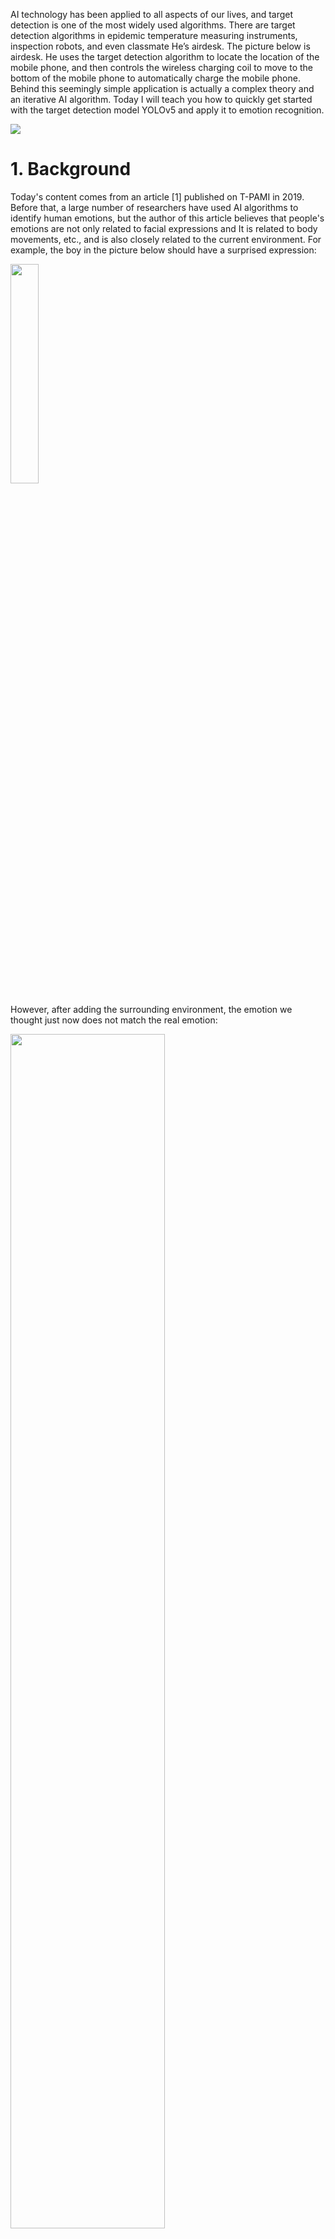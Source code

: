 

AI technology has been applied to all aspects of our lives, and target detection is one of the most widely used algorithms. There are target detection algorithms in epidemic temperature measuring instruments, inspection robots, and even classmate He’s airdesk. The picture below is airdesk. He uses the target detection algorithm to locate the location of the mobile phone, and then controls the wireless charging coil to move to the bottom of the mobile phone to automatically charge the mobile phone. Behind this seemingly simple application is actually a complex theory and an iterative AI algorithm. Today I will teach you how to quickly get started with the target detection model YOLOv5 and apply it to emotion recognition.

<img src="images/airdesk.gif">



# 1. Background

Today's content comes from an article [1] published on T-PAMI in 2019. Before that, a large number of researchers have used AI algorithms to identify human emotions, but the author of this article believes that people's emotions are not only related to facial expressions and It is related to body movements, etc., and is also closely related to the current environment. For example, the boy in the picture below should have a surprised expression:

<img src="images/amaze_partial.png" width=30%>

However, after adding the surrounding environment, the emotion we thought just now does not match the real emotion:

<img src="images/amaze_full.jpg" width=70%>

The main idea of ​​this article is to combine the background image and the character information detected by the target detection model to identify emotions. Among them, the author divides emotion into two dimensions: discrete and continuous.

| Continuous Emotion | Interpretation |
| ------------- | ----------------------------------- ------------------------- |
| Valence (V) | measures how positive or pleasant an emotion is, ranging from negative to positive (degree of happiness) |
| Arousal (A) | measures the agitation level of the person, ranging from non-active / in calm to agitated / ready to act (excitement level) |
| Dominance (D) | measures the level of control a person feels of the situation, ranging from submissive / non-control to dominant / in-control (aura size) |

| Discrete Emotion | Interpretation |
| --------------- | --------------------------------- ------------------------------ |
| Affection | fond feelings; love; tenderness |
| Anger | intense distress or rage; furious; resentful |
| Annoyance | bothered by something or someone; irritated; impatient; frustrated |
| Anticipation | state of looking forward; hoping on or getting prepared for possible future events |
| Aversion | feeling disgust, dislike, repulsion; feeling hate |
| Confidence | feeling of being certain; conviction that an outcome will be favorable; encouraged; proud |
| Disapproval | feeling that something is wrong or reprehensible; contempt; hostile |
| Disconnection | feeling not interested in the main event of the surrounding; indifferent; bored; distracted |
| Disquietment | nervous; worried; upset; anxious; tense;
| Doubt/Confusion | difficulty to understand or decide; thinking about different options |
| Embarrassment | feeling ashamed or guilty |
| Engagement | paying attention to something; absorbed into something; curious;
| Esteem | feelings of favorable opinion or judgment; respect; admiration;
| Excitement | feeling enthusiasm; stimulated; energetic |
| Fatigue | weariness; tiredness; sleepy |
| Fear | feeling suspicious or afraid of danger, threat, evil or pain; horror |
| Happiness | feeling delighted; feeling enjoyment or amusement |
| Pain | physical suffering |
| Peace | well being and relaxed; no worry; having positive thoughts or feelings; satisfied |
| Pleasure | feeling of delight in the senses |
| Sadness | feeling unhappy, sorrow, disappointed, or discouraged |
| Sensitivity | feeling of being physically or emotionally wounded; feeling delicate or vulnerable |
| Suffering | psychological or emotional pain;
| Surprise | sudden discovery of something unexpected |
| Sympathy | state of sharing others emotions, goals or troubles;
| Yearning | strong desire to have something; jealous;

# 2. Preparation and model reasoning

## 2.1 Quick Start

Just complete the five steps below to recognize emotions!

1. Download the project locally by cloning or compressing the package: git clone https://github.com/chenxindaaa/emotic.git

2. Put the decompressed model file into emotic/debug_exp/models. (Model file download address: link: https://pan.baidu.com/s/1rBRYXpxyT_ooLCk4hmXRRA extraction code: x2rw )

3. Create a new virtual environment (optional):

```
conda create -n emotic python=3.7
conda activate emoticon
```

4. Environment configuration

```
python -m pip install -r requirement.txt
```

5. cd to the emotic folder, enter and execute:

```
python detect.py
```

After running, the result will be saved in emotic/runs/detect folder.

## 2.2 Basic Principles

Seeing this, some friends may ask: If I want to recognize other pictures, how should I change it? Can video and camera be supported? How should the code of YOLOv5 be modified in practical application?

For the first two problems, YOLOv5 has solved it for us, we only need to modify line 158 in detect.py:

```python
parser.add_argument('--source', type=str, default='./testImages', help='source') # file/folder, 0 for webcam
```

Change './testImages' to the path of the images and videos you want to recognize, or the path of the folder. For calling the camera, just change './testImages' to '0', and then camera 0 will be called for recognition.

**Modified YOLOv5:**

In detect.py, the most important code is the following lines:

```python
for *xyxy, conf, cls in reversed(det):
c = int(cls) # integer class
if c != 0:
continue
pred_cat, pred_cont = inference_emotic(im0, (int(xyxy[0]), int(xyxy[1]), int(xyxy[2]), int(xyxy[3])))
if save_img or opt.save_crop or view_img: # Add bbox to image
label = None if opt.hide_labels else (names[c] if opt.hide_conf else f'{names[c]} {conf:.2f}')
plot_one_box(xyxy, im0, pred_cat=pred_cat, pred_cont=pred_cont, label=label, color=colors(c, True), line_thickness=opt.line_thickness)
if opt. save_crop:
save_one_box(xyxy, imc, file=save_dir / 'crops' / names[c] / f'{p.stem}.jpg', BGR=True)
```

The DET is the result recognized by YOLOV5, such as Tensor ([[121.00000, 7.00000, 480.00000, 305.00000, 0.67680, 0.00000], [278.00000, 166.00000, 318.00000, 305.00000, 0.66222, 27.00000]).

xyxy is the coordinates of the object detection frame. For the first object in the above example, xyxy = [121.00000, 7.00000, 480.00000, 305.00000] corresponds to the coordinates (121, 7) and (480, 305), two points can determine a rectangle That is the detection frame. conf is the confidence of the object, the confidence of the first object is 0.67680. cls is the category corresponding to the object, where 0 corresponds to "person", because we only recognize human emotions, so the process can be skipped if cls is not 0. Here I used the reasoning model officially given by YOLOv5, which contains many categories. You can also train a model that only has the category of "person". For the detailed process, please refer to:

[Target detection using YOLOv5 model! ]: https://mp.weixin.qq.com/s/JgoaLeYTAhDUnQ-ZLEvxow
[Use the YOLOv5 model to recognize expressions! ]: https://mp.weixin.qq.com/s/LdCuXL49P2JhDoz9iY8wqA

After identifying the coordinates of the object, input the emotic model to get the corresponding emotion, that is

```python
pred_cat, pred_cont = inference_emotic(im0, (int(xyxy[0]), int(xyxy[1]), int(xyxy[2]), int(xyxy[3])))
```

Here I made some changes to the visualization of the original picture, and printed the result of emotic on the picture:

```python
def plot_one_box(x, im, pred_cat, pred_cont, color=(128, 128, 128), label=None, line_thickness=3):
# Plots one bounding box on image 'im' using OpenCV
assert im.data.contiguous, 'Image not contiguous. Apply np.ascontiguousarray(im) to plot_on_box() input image.'
tl = line_thickness or round(0.002 * (im.shape[0] + im.shape[1]) / 2) + 1 # line/font thickness
c1, c2 = (int(x[0]), int(x[1])), (int(x[2]), int(x[3]))
cv2.rectangle(im, c1, c2, color, thickness=tl, lineType=cv2.LINE_AA)
if label:
tf = max(tl - 1, 1) # font thickness
t_size = cv2.getTextSize(label, 0, fontScale=tl / 3, thickness=tf)[0]
c2 = c1[0] + t_size[0], c1[1] - t_size[1] - 3
cv2.rectangle(im, c1, c2, color, -1, cv2.LINE_AA) # filled
#cv2.putText(im, label, (c1[0], c1[1] - 2), 0, tl / 3, [225, 255, 255], thickness=tf, lineType=cv2.LINE_AA)
for id, text in enumerate(pred_cat):
cv2.putText(im, text, (c1[0], c1[1] + id*20), 0, tl / 3, [225, 255, 255], thickness=tf, lineType=cv2.LINE_AA)
```

operation result:

<img src="./images/happy.png" width="500">

After completing the above steps, we can start the whole work. As we all know, Trump has conquered many voters with his unique speech charm. Let's take a look at how Trump speaks in the eyes of AI:

<img src="images/trump.gif">

It can be seen that self-confidence is one of the necessary conditions for convincing people.

# 3. Model training

## 3.1 Data preprocessing

First, data preprocessing is performed through Gewu Titanium. Before processing data, you need to find your own accessKey (Developer Tools $\rightarrow$AccessKey$\rightarrow$ Create AccessKey):

<img src="./images/ak.jpg">

We can preprocess through Gewuti without downloading the data set, and save the result locally (the following code is not in the project, you need to create a py file to run by yourself, remember to fill in the AccessKey):

```python
from tensorbay import GAS
from tensorbay.dataset import Dataset
import numpy as np
from PIL import Image
import cv2
from tqdm import tqdm
import os

def cat_to_one_hot(y_cat):
cat2ind = {'Affection': 0, 'Anger': 1, 'Annoyance': 2, 'Anticipation': 3, 'Aversion': 4,
'Confidence': 5, 'Disapproval': 6, 'Disconnection': 7, 'Disquietment': 8,
'Doubt/Confusion': 9, 'Embarrassment': 10, 'Engagement': 11, 'Esteem': 12,
'Excitement': 13, 'Fatigue': 14, 'Fear': 15, 'Happiness': 16, 'Pain': 17,
'Peace': 18, 'Pleasure': 19, 'Sadness': 20, 'Sensitivity': 21, 'Suffering': 22,
'Surprise': 23, 'Sympathy': 24, 'Yearning': 25}
one_hot_cat = np. zeros(26)
for em in y_cat:
one_hot_cat[cat2ind[em]] = 1
return one_hot_cat

gas = GAS('fill in your AccessKey')
dataset = Dataset("Emotic", gas)
segments = dataset. keys()
save_dir = './data/emotic_pre'
if not os.path.exists(save_dir):
os.makedirs(save_dir)
for seg in ['test', 'val', 'train']:
segment = dataset[seg]
context_arr, body_arr, cat_arr, cont_arr = [], [], [], []
for data in tqdm(segment):
with data.open() as fp:
context = np.asarray(Image.open(fp))
if len(context.shape) == 2:
context = cv2.cvtColor(context, cv2.COLOR_GRAY2RGB)
context_cv = cv2.resize(context, (224, 224))
for label_box2d in data.label.box2d:
xmin = label_box2d.xmin
ymin = label_box2d.ymin
xmax = label_box2d.xmax
ymax = label_box2d.ymax
body = context[ymin:ymax, xmin:xmax]
body_cv = cv2.resize(body, (128, 128))
context_arr.append(context_cv)
body_arr.append(body_cv)
cont_arr.append(np.array([int(label_box2d.attributes['valence']), int(label_box2d.attributes['arousal']), int(label_box2d.attributes['dominance'])]))
cat_arr.append(np.array(cat_to_one_hot(label_box2d.attributes['categories'])))
context_arr = np.array(context_arr)
body_arr = np.array(body_arr)
cat_arr = np.array(cat_arr)
cont_arr = np.array(cont_arr)
np.save(os.path.join(save_dir, '%s_context_arr.npy' % (seg)), context_arr)
np.save(os.path.join(save_dir, '%s_body_arr.npy' % (seg)), body_arr)
np.save(os.path.join(save_dir, '%s_cat_arr.npy' % (seg)), cat_arr)
np.save(os.path.join(save_dir, '%s_cont_arr.npy' % (seg)), cont_arr)
```

After the program is finished running, you can see that there is an additional folder emotic_pre, and there are some npy files in it, which means that the data preprocessing is successful.

## 3.2 Model Training

Open the main.py file, starting from line 35 is the training parameters of the model, run this file to start training.

# Four, Emotic model details

## 4.1 Model structure

<img src='./images/pipeline.png'>

The idea of ​​this model is very simple. The upper and lower networks in the flowchart are actually two resnet18s. The upper network is responsible for extracting human body features. The input is a $128 \times 128$ color picture, and the output is 512 $1 \times 1$ feature map. The following network is responsible for extracting image background features. The pre-training model uses the scene classification model places365. The input is a color image of $224\times 224$, and the output is also 512 feature maps of $1\times 1$. Then the two outputs are flattened and spliced ​​into a 1024 vector. After two layers of fully connected layers, a 26-dimensional vector and a 3-dimensional vector are output. The 26-dimensional vector handles 26 discrete emotion classification tasks, and the 3-dimensional vector is is a regression task for 3 consecutive emotions.

```python
import torch
import torch.nn as nn

class Emotic(nn.Module):
'''Emotic Model'''
def __init__(self, num_context_features, num_body_features):
super(Emotic, self).__init__()
self.num_context_features = num_context_features
self.num_body_features = num_body_features
self.fc1 = nn.Linear((self.num_context_features + num_body_features), 256)
self.bn1 = nn.BatchNorm1d(256)
self.d1 = nn.Dropout(p=0.5)
self.fc_cat = nn.Linear(256, 26)
self.fc_cont = nn.Linear(256, 3)
self.relu = nn.ReLU()

 
def forward(self, x_context, x_body):
context_features = x_context.view(-1, self.num_context_features)
body_features = x_body.view(-1, self.num_body_features)
fuse_features = torch.cat((context_features, body_features), 1)
fuse_out = self.fc1(fuse_features)
fuse_out = self.bn1(fuse_out)
fuse_out = self.relu(fuse_out)
fuse_out = self.d1(fuse_out)
cat_out = self.fc_cat(fuse_out)
cont_out = self.fc_cont(fuse_out)
return cat_out, cont_out
```

Discrete emotion is a multi-classification task, that is, a person may have multiple emotions at the same time. The author's processing method is to manually set 26 thresholds corresponding to 26 emotions. If the output value is greater than the threshold, it is considered that the person has the corresponding emotion. The threshold is as follows, you can Seeing that the threshold corresponding to engagement is 0, that is to say, everyone will contain this emotion every time they recognize:

```
>>> import numpy as np
>>> np.load('./debug_exp/results/val_thresholds.npy')
array([0.0509765, 0.02937193, 0.03467856, 0.16765128, 0.0307672,
0.13506265, 0.03581731, 0.06581657, 0.03092133, 0.04115443,
0.02678059, 0. , 0.04085711, 0.14374524, 0.03058549,
0.02580678, 0.23389584, 0.13780132, 0.07401864, 0.08617007,
0.03372583, 0.03105414, 0.029326, 0.03418647, 0.03770866,
0.03943525], dtype=float32)
```

## 4.2 Loss function:

For **classification tasks**, the author provides two loss functions, one is the ordinary mean square error loss function (ie self.weight_type == 'mean'), and the other is the weighted square error loss function (ie self .weight_type == 'static'). Among them, the weighted square error loss function is as follows, the weights corresponding to the 26 categories are [0.1435, 0.1870, 0.1692, 0.1165, 0.1949, 0.1204, 0.1728, 0.1372, 0.1620, 0.1540, 0.1987, 0.1057, 0.1419.2, 91 0.1158, 0.1907, 0.1345, 0.1307, 0.1665, 0.1698, 0.1797, 0.1657, 0.1520, 0.1537].
$$
L(\hat y) = \sum^{26}_{i=1}w_i(\hat y_i - y_i)^2
$$

```python
class DiscreteLoss(nn.Module):
'''Class to measure loss between categorical emotion predictions and labels.'''
def __init__(self, weight_type='mean', device=torch. device('cpu')):
super(DiscreteLoss, self).__init__()
self.weight_type = weight_type
self.device = device
if self.weight_type == 'mean':
self.weights = torch.ones((1,26))/26.0
self.weights = self.weights.to(self.device)
elif self. weight_type == 'static':
self.weights = torch.FloatTensor([0.1435, 0.1870, 0.1692, 0.1165, 0.1949, 0.1204, 0.1728, 0.1372, 0.1620,
0.1540, 0.1987, 0.1057, 0.1482, 0.1192, 0.1590, 0.1929, 0.1158, 0.1907,
0.1345, 0.1307, 0.1665, 0.1698, 0.1797, 0.1657, 0.1520, 0.1537]).unsqueeze(0)
self.weights = self.weights.to(self.device)
 
def forward(self, pred, target):
if self.weight_type == 'dynamic':
self.weights = self.prepare_dynamic_weights(target)
self.weights = self.weights.to(self.device)
loss = (((pred - target)**2) * self.weights)
return loss. sum()

def prepare_dynamic_weights(self, target):
target_stats = torch.sum(target, dim=0).float().unsqueeze(dim=0).cpu()
weights = torch. zeros((1,26))
weights[target_stats != 0] = 1.0/torch.log(target_stats[target_stats != 0].data + 1.2)
weights[target_stats == 0] = 0.0001
return weights
```



For **regression task**, the author also provides two loss functions, L2 loss function:
$$
L_2(\hat y) = \sum^3_{k=1}v_k(\hat y_k - y_k)^2
$$
Among them, when $|\hat y_k - y_k|<margin$ (the default is 1), $v_k=0$, otherwise $v_{k} = 1$.

L1 loss function:
$$
L1(\hat y) = \sum_{k=1}^3v_k\left\{
\begin{aligned}
0.5x^2, \qquad&|x_k| <margin\\
|x_k| - 0.5, \qquad&otherwise
\end{aligned}
\right.
$$
where $x_k = (\hat y_k - y_k)$.

```python
class ContinuousLoss_L2(nn.Module):
''' Class to measure loss between continuous emotion dimension predictions and labels. Using l2 loss as base. '''
def __init__(self, margin=1):
super(ContinuousLoss_L2, self).__init__()
self.margin = margin
 
def forward(self, pred, target):
labs = torch.abs(pred - target)
loss = labs ** 2
loss[(labs < self. margin)] = 0.0
return loss. sum()


class ContinuousLoss_SL1(nn.Module):
''' Class to measure loss between continuous emotion dimension predictions and labels. Using smooth l1 loss as base. '''
def __init__(self, margin=1):
super(ContinuousLoss_SL1, self).__init__()
self.margin = margin
 
def forward(self, pred, target):
labs = torch.abs(pred - target)
loss = 0.5 * (labs ** 2)
loss[ (labs > self.margin) ] = labs[ (labs > self.margin) ] - 0.5
return loss. sum()
```

Dataset link: https://gas.graviti.cn/dataset/datawhale/Emotic

[1]Kosti R, Alvarez JM, Recasens A, et al. Context based emotion recognition using emotic dataset[J]. IEEE transactions on pattern analysis and machine intelligence, 2019, 42(11): 2755-2766.

YOLOv5 project address: https://github.com/ultralytics/yolov5

Emotic project address: https://github.com/Tandon-A/emotic
